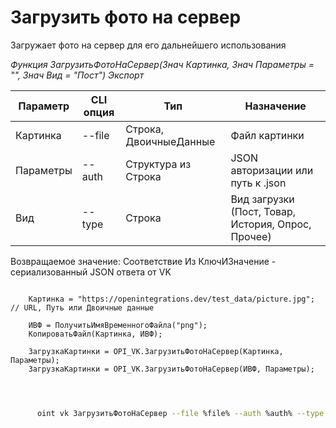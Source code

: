 ﻿---
sidebar_position: 11
---

# Загрузить фото на сервер
 Загружает фото на сервер для его дальнейшего использования


*Функция ЗагрузитьФотоНаСервер(Знач Картинка, Знач Параметры = "", Знач Вид = "Пост") Экспорт*

  | Параметр | CLI опция | Тип | Назначение |
  |-|-|-|-|
  | Картинка | --file | Строка, ДвоичныеДанные | Файл картинки |
  | Параметры | --auth | Структура из Строка | JSON авторизации или путь к .json |
  | Вид | --type | Строка | Вид загрузки (Пост, Товар, История, Опрос, Прочее) |

  
  Возвращаемое значение:   Соответствие Из КлючИЗначение - сериализованный JSON ответа от VK 

```bsl title="Пример кода"
	
    Картинка = "https://openintegrations.dev/test_data/picture.jpg"; // URL, Путь или Двоичные данные
    
    ИВФ = ПолучитьИмяВременногоФайла("png");   
    КопироватьФайл(Картинка, ИВФ);
            
    ЗагрузкаКартинки = OPI_VK.ЗагрузитьФотоНаСервер(Картинка, Параметры);
    ЗагрузкаКартинки = OPI_VK.ЗагрузитьФотоНаСервер(ИВФ, Параметры);
    
	
```

```sh title="Пример команды CLI"
    
      oint vk ЗагрузитьФотоНаСервер --file %file% --auth %auth% --type %type%


```


```json title="Результат"



```
